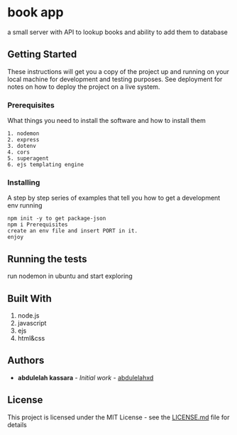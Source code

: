 # book app

a small server with API to lookup books and ability to add them to database
## Getting Started

These instructions will get you a copy of the project up and running on your local machine for development and testing purposes. See deployment for notes on how to deploy the project on a live system.

### Prerequisites

What things you need to install the software and how to install them

```
1. nodemon 
2. express
3. dotenv
4. cors
5. superagent
6. ejs templating engine

```

### Installing

A step by step series of examples that tell you how to get a development env running

```
npm init -y to get package-json
npm i Prerequisites
create an env file and insert PORT in it.
enjoy

```

## Running the tests

run nodemon in ubuntu and start exploring

## Built With

1. node.js
2. javascript
3. ejs 
4. html&css


## Authors

* **abdulelah kassara** - *Initial work* - [abdulelahxd](https://github.com/abdulelahxd)

## License

This project is licensed under the MIT License - see the [LICENSE.md](LICENSE.md) file for details
